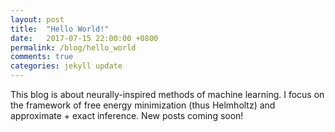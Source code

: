```yaml
---
layout: post
title:  "Hello World!"
date:   2017-07-15 22:00:00 +0800
permalink: /blog/hello_world
comments: true
categories: jekyll update
---
```

This blog is about neurally-inspired methods of machine learning. I focus on the framework of free energy minimization
(thus Helmholtz) and approximate + exact inference. New posts coming soon!

